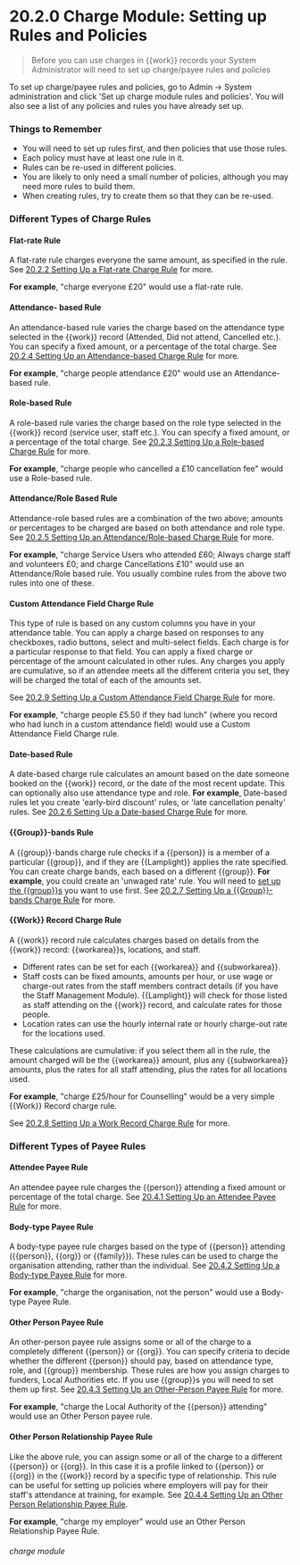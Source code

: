 # 20.2.0 Charge Module: Setting up Rules and Policies

> Before you can use charges in {{work}} records your System Administrator will need to set up charge/payee rules and policies



To set up charge/payee rules and policies, go to Admin -> System administration and click 'Set up charge module rules and policies'. You will also see a list of any policies and rules you have already set up. 

### Things to Remember

- You will need to set up rules first, and then policies that use those rules. 
- Each policy must have at least one rule in it.
- Rules can be re-used in different policies. 
- You are likely to only need a small number of policies, although you may need more rules to build them. 
- When creating rules, try to create them so that they can be re-used. 

### Different Types of Charge Rules 

#### Flat-rate Rule

A flat-rate rule charges everyone the same amount, as specified in the rule.  See [20.2.2 Setting Up a Flat-rate Charge Rule](/help/index/p/20.2.2) for more.

**For example**, "charge everyone £20" would use a flat-rate rule.

#### Attendance- based Rule

An attendance-based rule varies the charge based on the attendance type selected in the {{work}} record (Attended, Did not attend, Cancelled etc.). You can specify a fixed amount, or a percentage of the total charge.  See [20.2.4 Setting Up an Attendance-based Charge Rule](/help/index/p/20.2.4) for more.

**For example**, "charge people attendance £20" would use an Attendance-based rule.

#### Role-based Rule

A role-based rule varies the charge based on the role type selected in the {{work}} record (service user, staff etc.). You can specify a fixed amount, or a percentage of the total charge.  See [20.2.3 Setting Up a Role-based Charge Rule](/help/index/p/20.2.3) for more.

**For example**, "charge people who cancelled a £10 cancellation fee" would use a Role-based rule.

#### Attendance/Role Based Rule

Attendance-role based rules are a combination of the two above; amounts or percentages to be charged are based on both attendance and role type.   See [20.2.5 Setting Up an Attendance/Role-based Charge Rule](/help/index/p/20.2.5) for more.

**For example**, "charge Service Users who attended £60; Always charge staff and volunteers £0; and charge Cancellations £10" would use an Attendance/Role based rule.  You usually combine rules from the above two rules into one of these.

#### Custom Attendance Field Charge Rule

This type of rule is based on any custom columns you have in your attendance table. You can apply a charge based on responses to any checkboxes, radio buttons, select and multi-select fields. Each charge is for a particular response to that field. You can apply a fixed charge or percentage of the amount calculated in other rules. Any charges you apply are cumulative, so if an attendee meets all the different criteria you set, they will be charged the total of each of the amounts set. 

See [20.2.9 Setting Up a Custom Attendance Field Charge Rule](/help/index/p/20.2.9) for more.

**For example**, "charge people £5.50 if they had lunch" (where you record who had lunch in a custom attendance field) would use a Custom Attendance Field Charge rule.

#### Date-based Rule

A date-based charge rule calculates an amount based on the date someone booked on the {{work}} record, or the date of the most recent update. This can optionally also use attendance type and role. **For example**, Date-based rules let you create 'early-bird discount' rules, or 'late cancellation penalty' rules.  See [20.2.6 Setting Up a Date-based Charge Rule](/help/index/p/20.2.6) for more.

#### {{Group}}-bands Rule

A {{group}}-bands charge rule checks if a {{person}} is a member of a particular {{group}}, and if they are {{Lamplight}} applies the rate specified. You can create charge bands, each based on a different {{group}}. **For example**, you could create an 'unwaged rate' rule. You will need to [set up the {{group}}s](/help/index/p/12) you want to use first.  See [20.2.7 Setting Up a {{Group}}-bands Charge Rule](/help/index/p/20.2.7) for more.

#### {{Work}} Record Charge Rule

A {{work}} record rule calculates charges based on details from the {{work}} record: {{workarea}}s, locations, and staff. 
   - Different rates can be set for each {{workarea}} and {{subworkarea}}. 
   - Staff costs can be fixed amounts, amounts per hour, or use wage or charge-out rates from the staff members contract details (if you have the Staff Management Module). {{Lamplight}} will check for those listed as staff attending on the {{work}} record, and calculate rates for those people. 
   - Location rates can use the hourly internal rate or hourly charge-out rate for the locations used. 

These calculations are cumulative: if you select them all in the rule, the amount charged will be the {{workarea}} amount, plus any {{subworkarea}} amounts, plus the rates for all staff attending, plus the rates for all locations used. 

**For example**, "charge £25/hour for Counselling" would be a very simple {{Work}} Record charge rule.

See [20.2.8 Setting Up a Work Record Charge Rule](/help/index/p/20.2.8) for more.


### Different Types of Payee Rules 

#### Attendee Payee Rule

An attendee payee rule charges the {{person}} attending a fixed amount or percentage of the total charge.  See [20.4.1 Setting Up an Attendee Payee Rule](/help/index/p/20.4.1) for more.

#### Body-type Payee Rule

A body-type payee rule charges based on the type of {{person}} attending ({{person}}, {{org}} or {{family}}). These rules can be used to charge the organisation attending, rather than the individual. See [20.4.2 Setting Up a Body-type Payee Rule](/help/index/p/20.4.2) for more.

**For example**, "charge the organisation, not the person" would use a Body-type Payee Rule.

#### Other Person Payee Rule

An other-person payee rule assigns some or all of the charge to a completely different {{person}} or {{org}}. You can specify criteria to decide whether the different {{person}} should pay, based on attendance type, role, and {{group}} membership. These rules are how you assign charges to funders, Local Authorities etc. If you use {{group}}s you will need to set them up first.  See [20.4.3 Setting Up an Other-Person Payee Rule](/help/index/p/20.4.3) for more.

**For example**, "charge the Local Authority of the {{person}} attending" would use an Other Person payee rule.

#### Other Person Relationship Payee Rule

Like the above rule, you can assign some or all of the charge to a different {{person}} or {{org}}. In this case it is a profile linked to {{person}} or {{org}} in the {{work}} record by a specific type of relationship. This rule can be useful for setting up policies where employers will pay for their staff's attendance at training, for example.  See [20.4.4 Setting Up an Other Person Relationship Payee Rule](/help/index/p/20.4.4).

**For example**, "charge my employer" would use an Other Person Relationship Payee Rule.


###### charge module

